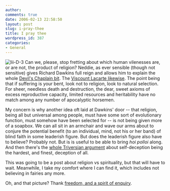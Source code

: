 ```yaml
---
author:
comments: true
date: 2006-02-13 22:58:50
layout: post
slug: i-pray-thee
title: I pray thee
wordpress_id: 387
categories:
- General
---
```


![Iii-D-3](http://jeremycherfas.net/wp/wp-content/III-D-3.jpg) Can we, please, stop fretting about which human vilenesses are, or are not, the product of religion? Neddie, as ever sensible (though not sensitive) gives Richard Dawkins full reign and allows him to explain the whole [Devil's Chaplain bit](http://byneddiejingo.blogspot.com/2006/02/me-and-ricky-dawkins.html#comments). The [Viscount Lacarte likewise](http://viscountlacarte.blogspot.com/2006/02/time-to-listen-to-richard-dawkins.html#links). The point being that if suffering is your bent, look not to religion, look to natural selection. For sheer, needless death and destruction, the dear, sweet axioms of excess reproductive capacity, limited resources and heritability have no match among any number of apocalyptic horsemen.

My concern is why another idea oft laid at Dawkins' door -- that religion, being all but universal among people, must have some sort of evolutionary function, must somehow have been selected for -- is not being given more of a soapbox. We can all sit in an armchair and wave our arms about to conjure the potential benefit (to an individual, mind, not his or her band) of blind faith in some leaderish figure. But does the leaderish figure also have to believe? Probably not. But is is useful to be able to bring _hoi polloi_ along. And then there's the [whole Triversian argument](http://books.guardian.co.uk/review/story/0,12084,1556482,00.html) about self-deception being the hardest, and finest, deception of all.

This was going to be a post about religion vs spirituality, but that will have to wait. Meanwhile, I take my comfort where I can find it, which includes not believing in fairies any more.

Oh, and that picture? Thank [freedom, and a spirit of enquiry](http://www.nlm.nih.gov/exhibition/dreamanatomy/da_intro.html).
